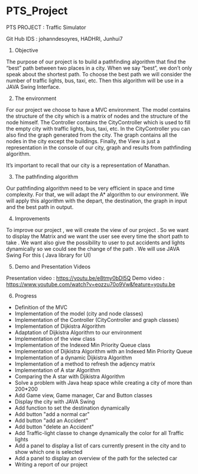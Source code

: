 # PTS_Project

PTS PROJECT : Traffic Simulator

Git Hub IDS : johanndesoyres, HADHRI, Junhui7

1) Objective

The purpose of our project is to build a pathfinding algorithm that find the “best” path between two places in a city. When we say “best”, we don’t only speak about the shortest path. To choose the best path we will consider the number of traffic lights, bus, taxi, etc. Then this algorithm will be use in a JAVA Swing Interface. 

2) The environment

For our project we choose to have a MVC environment. The model contains the structure of the city which is a matrix of nodes and the structure of the node himself. The Controller contains the CityController which is used to fill the empty city with traffic lights, bus, taxi, etc. In the CityController you can also find the graph generated from the city. The graph contains all the nodes in the city except the buildings. Finally, the View is just a representation in the console of our city, graph and results from pathfinding algorithm.

It’s important to recall that our city is a representation of Manathan.

3) The pathfinding algorithm

Our pathfinding algorithm need to be very efficient in space and time complexity. For that, we will adapt the A* algorithm to our environment. We will apply this algorithm with the depart, the destination, the graph in input and the best path in output.

4) Improvements

To improve our project , we will create the view of our project . So we want to display the Matrix and we want 
the user see every time the short path to take .  We want also give the possibility to user to put accidents and lights 
dynamically so we could see the change of the path . 
We will use JAVA Swing For this ( Java library for UI)

5) Demo and Presentation Videos

Presentation video : https://youtu.be/e8tmy0bDl5Q
Demo video : https://www.youtube.com/watch?v=eozzu70o9Vw&feature=youtu.be

6) Progress

- Definition of the MVC 
- Implementation of the model (city and node classes)
- Implementation of the Controller (CityController and graph classes)
- Implementation of Dijkistra Algorithm
- Adaptation of Dijkistra Algorithm to our environment
- Implementation of the view class
- Implementation of the Indexed Min Priority Queue class
- Implementation of Dijkistra Algorithm with an Indexed Min Priority Queue
- Implementation of a dynamic Dijkistra Algorithm 
- Implementation of a method to refresh the adjency matrix
- Implementation of A star Algorithm 
- Comparing the A star with Djikistra Algorithm
- Solve a problem with  Java heap space while creating a city of more than 200*200 
- Add Game view, Game manager, Car and Button classes
- Display the city with JAVA Swing
- Add function to set the destination dynamically
- Add button "add a normal car"
- Add button "add an Accident"
- Add button "delete an Accident"
- Add Traffic-light classe to change dynamically the color for all Traffic lights
- Add a panel to display a list of cars currently present in the city and to show which one is selected
- Add a panel to display an overview of the path for the selected car
- Writing a report of our project







